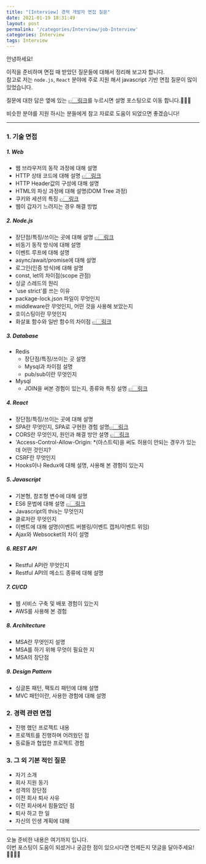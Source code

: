```yaml
---
title: "[Interview] 경력 개발자 면접 질문"
date: 2021-01-19 18:31:49
layout: post
permalink: '/categories/Interview/job-Interview'
categories: Interview
tags: Interview
--- 
```


안녕하세요!

이직을 준비하며 면접 때 받았던 질문들에 대해서 정리해 보고자 합니다.  
참고로 저는 `node.js`, `React` 분야에 주로 지원 해서 javascript 기반 면접 질문이 많이 있었습니다.  

질문에 대한 답은 옆에 있는 [👉🏻링크]()를 누르시면 설명 포스팅으로 이동 합니다.🙆🏻‍♀️

비슷한 분야를 지원 하시는 분들에게 참고 자료로 도움이 되었으면 좋겠습니다!


-----

### 1. 기술 면접
##### 1. Web
- 웹 브라우저의 동작 과정에 대해 설명
- HTTP 상태 코드에 대해 설명 [👉🏻링크](https://shinsangeun.github.io/categories/Web/status-code)
- HTTP Header값의 구성에 대해 설명
- HTML의 파싱 과정에 대해 설명(DOM Tree 과정)
- 쿠키와 세션의 특징 [👉🏻링크](https://shinsangeun.github.io/categories/Web/cookie-session)
- 웹이 갑자기 느려지는 경우 해결 방법


##### 2. Node.js
- 장단점/특징/쓰이는 곳에 대해 설명 [👉🏻링크](https://shinsangeun.github.io/categories/Nodejs/advantage-disadvantage)
- 비동기 동작 방식에 대해 설명
- 이벤트 루프에 대해 설명
- async/await/promise에 대해 설명
- 로그인(인증 방식)에 대해 설명
- const, let의 차이점(scope 관점)
- 싱글 스레드의 원리
- 'use strict'를 쓰는 이유
- package-lock.json 파일이 무엇인지
- middleware란 무엇인지, 어떤 것을 사용해 보았는지
- 호이스팅이란 무엇인지
- 화살표 함수와 일반 함수의 차이점 [👉🏻링크](https://shinsangeun.github.io/categories/Nodejs/arrow-function)


##### 3. Database
- Redis
    - 장단점/특징/쓰이는 곳 설명
    - Mysql과 차이점 설명
    - pub/sub이란 무엇인지
- Mysql
    - JOIN을 써본 경험이 있는지, 종류와 특징 설명 [👉🏻링크](https://shinsangeun.github.io/categories/Database/join)


##### 4. React
- 장단점/특징/쓰이는 곳에 대해 설명
- SPA란 무엇인지, SPA로 구현한 경험 설명[👉🏻링크](https://shinsangeun.github.io/categories/React/react-spa)
- CORS란 무엇인지, 원인과 해결 방안 설명 [👉🏻링크](https://shinsangeun.github.io/categories/React/react-cors)
- 'Access-Control-Allow-Origin: *(아스트릭)을 써도 허용이 안되는 경우가 있는데 어떤 것인지?
- CSRF란 무엇인지
- Hooks이나 Redux에 대해 설명, 사용해 본 경험이 있는지


##### 5. Javascript
- 기본형, 참조형 변수에 대해 설명
- ES6 문법에 대해 설명 [👉🏻링크](https://shinsangeun.github.io/categories/Nodejs/es6-11)
- Javascript의 this는 무엇인지
- 클로저란 무엇인지
- 이벤트에 대해 설명(이벤트 버블링/이벤트 캡처/이벤트 위임)
- Ajax와 Websocket의 차이 설명


##### 6. REST API
- Restful API란 무엇인지
- Restful API의 메소드 종류에 대해 설명


##### 7. CI/CD
- 웹 서비스 구축 및 배포 경험이 있는지
- AWS를 사용해 본 경험


##### 8. Architecture
- MSA란 무엇인지 설명
- MSA를 하기 위해 무엇이 필요한 지
- MSA의 장단점


##### 9. Design Pattern
- 싱글톤 패턴, 팩토리 패턴에 대해 설명
- MVC 패턴이란, 사용한 경험에 대해 설명


### 2. 경력 관련 면접
- 진행 했던 프로젝트 내용
- 프로젝트를 진행하며 어려웠던 점
- 동료들과 협업한 프로젝트 경험

 
### 3. 그 외 기본 적인 질문
- 자기 소개
- 회사 지원 동기
- 성격의 장단점
- 이전 회사 퇴사 사유
- 이전 회사에서 힘들었던 점
- 퇴사 하고 한 일
- 자신의 인생 계획에 대해


-----


오늘 준비한 내용은 여기까지 입니다.  
이번 포스팅이 도움이 되셨거나 궁금한 점이 있으시다면 언제든지 댓글을 달아주세요!🙋🏻‍♀️💡


